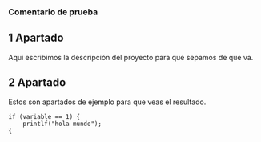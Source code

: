 ### Comentario de prueba

## 1 Apartado

Aqui escribimos la descripción del proyecto para que sepamos de que va.

## 2 Apartado

Estos son apartados de ejemplo para que veas el resultado.

```
if (variable == 1) {
    printlf("hola mundo");
{
```